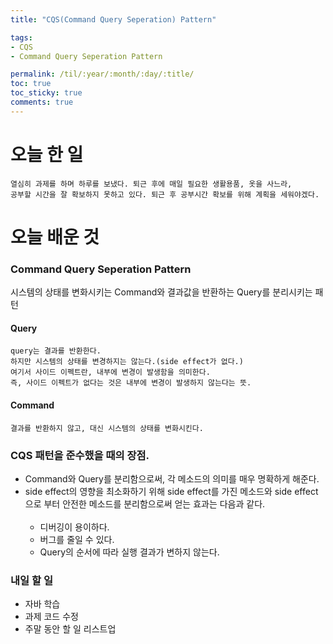 ```yaml
---
title: "CQS(Command Query Seperation) Pattern"

tags:
- CQS
- Command Query Seperation Pattern

permalink: /til/:year/:month/:day/:title/
toc: true
toc_sticky: true
comments: true
---
```


# 오늘 한 일
```
열심히 과제를 하며 하루를 보냈다. 퇴근 후에 매일 필요한 생활용품, 옷을 사느라,
공부할 시간을 잘 확보하지 못하고 있다. 퇴근 후 공부시간 확보를 위해 계획을 세워야겠다.
```

# 오늘 배운 것

### Command Query Seperation Pattern
시스템의 상태를 변화시키는 Command와 결과값을 반환하는 Query를 분리시키는 패턴

#### Query
```
query는 결과를 반환한다.
하지만 시스템의 상태를 변경하지는 않는다.(side effect가 없다.)
여기서 사이드 이펙트란, 내부에 변경이 발생함을 의미한다.
즉, 사이드 이펙트가 없다는 것은 내부에 변경이 발생하지 않는다는 뜻.
```

#### Command
```
결과를 반환하지 않고, 대신 시스템의 상태를 변화시킨다.
```
### CQS 패턴을 준수했을 때의 장점.
- Command와 Query를 분리함으로써, 각 메소드의 의미를 매우 명확하게 해준다.
- side effect의 영향을 최소화하기 위해 side effect를 가진 메소드와
  side effect으로 부터 안전한 메소드를 분리함으로써 얻는 효과는 다음과 같다.
<br><br>
  - 디버깅이 용이하다.
  - 버그를 줄일 수 있다.
  - Query의 순서에 따라 실행 결과가 변하지 않는다.


### 내일 할 일
- 자바 학습
- 과제 코드 수정
- 주말 동안 할 일 리스트업
